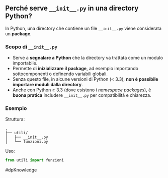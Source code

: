 ## Perché serve `__init__.py` in una directory Python?

In Python, una directory che contiene un file `__init__.py` viene considerata un **package**.

### Scopo di `__init__.py`

- Serve a **segnalare a Python** che la directory va trattata come un modulo importabile.
- Permette di **inizializzare il package**, ad esempio importando sottocomponenti o definendo variabili globali.
- Senza questo file, in alcune versioni di Python (< 3.3), **non è possibile importare moduli dalla directory**.
- Anche con Python ≥ 3.3 (dove esistono i _namespace packages_), è **buona pratica** includere `__init__.py` per compatibilità e chiarezza.

### Esempio

Struttura:

```
.
├── utili/
│   ├── __init__.py
│   └── funzioni.py
```

Uso:

```python
from utili import funzioni
```

#dpKnowledge 